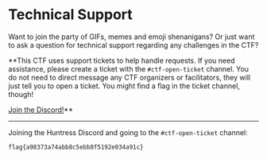 # Technical Support

Want to join the party of GIFs, memes and emoji shenanigans? Or just want to ask a question for technical support regarding any challenges in the CTF?  
  
**This CTF uses support tickets to help handle requests. If you need assistance, please create a ticket with the `#ctf-open-ticket` channel. You do not need to direct message any CTF organizers or facilitators, they will just tell you to open a ticket. You might find a flag in the ticket channel, though!  

[Join the Discord!](https://huntress.ctf.games/discord)**

-----

Joining the Huntress Discord and going to the `#ctf-open-ticket` channel:

```
flag{a98373a74abb8c5ebb8f5192e034a91c}
```